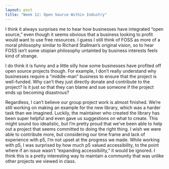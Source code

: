 ```yaml
---
layout: post
title: "Week 12: Open Source Within Industry"
---
```

I think it always surprises me to hear how businesses have integrated “open source,” even though it seems obvious that a business looking to profit would want to use free resources. I guess I still think of FOSS as more of a moral philosophy similar to Richard Stallman’s original vision, so to hear FOSS isn’t some utopian philosophy untainted by business interests feels kind of strange. 

<!--more-->

I do think it is funny and a little silly how some businesses have profited off open source projects though. For example, I don’t really understand why businesses require a “middle-man” business to ensure that the project is well-funded. Why can’t they just directly donate and contribute to the project? Is it just so that they can blame and sue someone if the project ends up becoming disastrous?

Regardless, I can’t believe our group project work is almost finished. We’re still working on making an example for the new library, which was a harder task than we imagined. Luckily, the maintainer who created the library has been super helpful and even gave us suggestions on what to create. This might sound too idealistic, but I’m pretty proud that we’ve been able to help out a project that seems committed to doing the right thing. I wish we were able to contribute more, but considering our time frame and lack of experience with p5, I’m not upset at the progress we made. While working with p5, I was surprised by how much p5 valued accessibility, to the point where if an issue wasn’t “expanding accessibility,” it would be ignored. I think this is a pretty interesting way to maintain a community that was unlike other projects we viewed in class.
